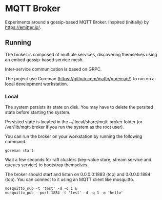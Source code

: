 # MQTT Broker

Experiments around a gossip-based MQTT Broker.
Inspired (initially) by https://emitter.io/.

## Running

The broker is composed of multiple services, discovering themselves using an embed gossip-based service mesh.

Inter-service communication is based on GRPC.

The project use Goreman (https://github.com/mattn/goreman/) to run on a local development workstation.

### Local

The system persists its state on disk. You may have to delete the persited state before starting the system.

Persisted state is located in the ~/.local/share/mqtt-broker folder (or /var/lib/mqtt-broker if you run the system as the root user).

You can run the broker on your workstation by running the following command.
```
goreman start
```

Wait a few seconds for raft clusters (key-value store, stream service and queues service) to bootstrap themselves.

The broker should start and listen on 0.0.0.0:1883 (tcp) and 0.0.0.0:1884 (tcp).
You can connect to it using an MQTT client like mosquitto.

```
mosquitto_sub -t 'test' -d -q 1 &
mosquitto_pub --port 1884 -t 'test' -d -q 1 -m 'hello'
```
